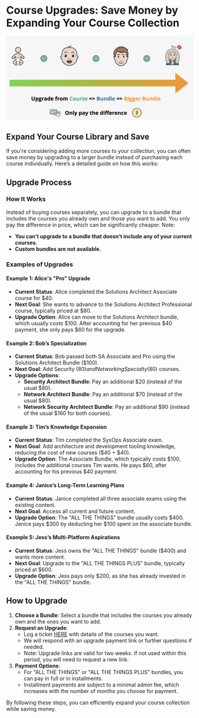 # Course Upgrades: Save Money by Expanding Your Course Collection

![alt text](./Images/image.png)

## Expand Your Course Library and Save

If you're considering adding more courses to your collection, you can often save money by upgrading to a larger bundle instead of purchasing each course individually. Here’s a detailed guide on how this works:

## Upgrade Process

### How It Works

Instead of buying courses separately, you can upgrade to a bundle that includes the courses you already own and those you want to add. You only pay the difference in price, which can be significantly cheaper. Note:

- **You can’t upgrade to a bundle that doesn’t include any of your current courses.**
- **Custom bundles are not available.**

### Examples of Upgrades

#### Example 1: Alice's "Pro" Upgrade

- **Current Status**: Alice completed the Solutions Architect Associate course for $40.
- **Next Goal**: She wants to advance to the Solutions Architect Professional course, typically priced at $80.
- **Upgrade Option**: Alice can move to the Solutions Architect bundle, which usually costs $100. After accounting for her previous $40 payment, she only pays $60 for the upgrade.

#### Example 2: Bob’s Specialization

- **Current Status**: Bob passed both SA Associate and Pro using the Solutions Architect Bundle ($100).
- **Next Goal**: Add Security ($80) and Networking Specialty ($80) courses.
- **Upgrade Options**:
  - **Security Architect Bundle**: Pay an additional $20 (instead of the usual $80).
  - **Network Architect Bundle**: Pay an additional $70 (instead of the usual $80).
  - **Network Security Architect Bundle**: Pay an additional $90 (instead of the usual $160 for both courses).

#### Example 3: Tim’s Knowledge Expansion

- **Current Status**: Tim completed the SysOps Associate exam.
- **Next Goal**: Add architecture and development tooling knowledge, reducing the cost of new courses ($40 + $40).
- **Upgrade Option**: The Associate Bundle, which typically costs $100, includes the additional courses Tim wants. He pays $60, after accounting for his previous $40 payment.

#### Example 4: Janice’s Long-Term Learning Plans

- **Current Status**: Janice completed all three associate exams using the existing content.
- **Next Goal**: Access all current and future content.
- **Upgrade Option**: The "ALL THE THINGS" bundle usually costs $400. Janice pays $300 by deducting her $100 spent on the associate bundle.

#### Example 5: Jess’s Multi-Platform Aspirations

- **Current Status**: Jess owns the "ALL THE THINGS" bundle ($400) and wants more content.
- **Next Goal**: Upgrade to the "ALL THE THINGS PLUS" bundle, typically priced at $600.
- **Upgrade Option**: Jess pays only $200, as she has already invested in the "ALL THE THINGS" bundle.

## How to Upgrade

1. **Choose a Bundle**: Select a bundle that includes the courses you already own and the ones you want to add.
2. **Request an Upgrade**:
   - Log a ticket [HERE](#) with details of the courses you want.
   - We will respond with an upgrade payment link or further questions if needed.
   - Note: Upgrade links are valid for two weeks. If not used within this period, you will need to request a new link.
3. **Payment Options**:
   - For "ALL THE THINGS" or "ALL THE THINGS PLUS" bundles, you can pay in full or in installments.
   - Installment payments are subject to a minimal admin fee, which increases with the number of months you choose for payment.

By following these steps, you can efficiently expand your course collection while saving money.
